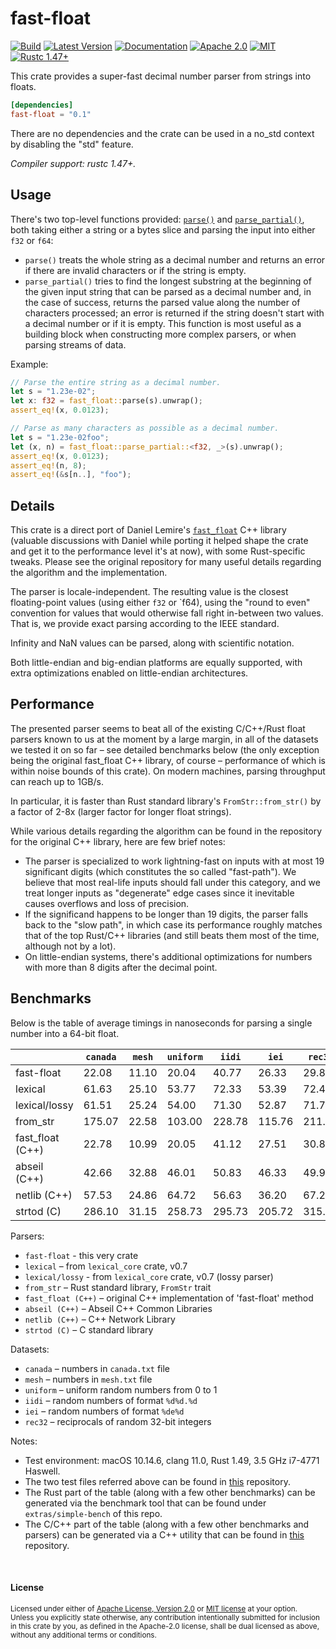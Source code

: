 fast-float
==========

[![Build](https://github.com/aldanor/fast-float-rust/workflows/CI/badge.svg)](https://github.com/aldanor/fast-float-rust/actions?query=branch%3Amaster)
[![Latest Version](https://img.shields.io/crates/v/fast-float.svg)](https://crates.io/crates/fast-float)
[![Documentation](https://docs.rs/fast-float/badge.svg)](https://docs.rs/fast-float)
[![Apache 2.0](https://img.shields.io/badge/License-Apache%202.0-blue.svg)](https://opensource.org/licenses/Apache-2.0)
[![MIT](https://img.shields.io/badge/License-MIT-blue.svg)](https://opensource.org/licenses/MIT)
[![Rustc 1.47+](https://img.shields.io/badge/rustc-1.47+-lightgray.svg)](https://blog.rust-lang.org/2020/10/08/Rust-1.47.html)

This crate provides a super-fast decimal number parser from strings into floats.

```toml
[dependencies]
fast-float = "0.1"
```

There are no dependencies and the crate can be used in a no_std context by disabling the "std" feature.

*Compiler support: rustc 1.47+.*

## Usage

There's two top-level functions provided: 
[`parse()`](https://docs.rs/fast-float/latest/fast_float/fn.parse.html) and 
[`parse_partial()`](https://docs.rs/fast-float/latest/fast_float/fn.parse_partial.html), both taking
either a string or a bytes slice and parsing the input into either `f32` or `f64`: 

- `parse()` treats the whole string as a decimal number and returns an error if there are
  invalid characters or if the string is empty.
- `parse_partial()` tries to find the longest substring at the beginning of the given input
  string that can be parsed as a decimal number and, in the case of success, returns the parsed
  value along the number of characters processed; an error is returned if the string doesn't
  start with a decimal number or if it is empty. This function is most useful as a building
  block when constructing more complex parsers, or when parsing streams of data.

Example:

```rust
// Parse the entire string as a decimal number.
let s = "1.23e-02";
let x: f32 = fast_float::parse(s).unwrap();
assert_eq!(x, 0.0123);

// Parse as many characters as possible as a decimal number.
let s = "1.23e-02foo";
let (x, n) = fast_float::parse_partial::<f32, _>(s).unwrap();
assert_eq!(x, 0.0123);
assert_eq!(n, 8);
assert_eq!(&s[n..], "foo");
```

## Details

This crate is a direct port of Daniel Lemire's [`fast_float`](https://github.com/fastfloat/fast_float)
C++ library (valuable discussions with Daniel while porting it helped shape the crate and get it to 
the performance level it's at now), with some Rust-specific tweaks. Please see the original
repository for many useful details regarding the algorithm and the implementation.

The parser is locale-independent. The resulting value is the closest floating-point values (using either 
`f32` or `f64), using the "round to even" convention for values that would otherwise fall right in-between 
two values. That is, we provide exact parsing according to the IEEE standard. 

Infinity and NaN values can be parsed, along with scientific notation.

Both little-endian and big-endian platforms are equally supported, with extra optimizations enabled
on little-endian architectures.

## Performance

The presented parser seems to beat all of the existing C/C++/Rust float parsers known to us at the
moment by a large margin, in all of the datasets we tested it on so far – see detailed benchmarks 
below (the only exception being the original fast_float C++ library, of course – performance of
which is within noise bounds of this crate). On modern machines, parsing throughput can reach
up to 1GB/s.

In particular, it is faster than Rust standard library's `FromStr::from_str()` by a factor of 2-8x
(larger factor for longer float strings).

While various details regarding the algorithm can be found in the repository for the original
C++ library, here are few brief notes:

- The parser is specialized to work lightning-fast on inputs with at most 19 significant digits
  (which constitutes the so called "fast-path"). We believe that most real-life inputs should
  fall under this category, and we treat longer inputs as "degenerate" edge cases since it
  inevitable causes overflows and loss of precision.
- If the significand happens to be longer than 19 digits, the parser falls back to the "slow path",
  in which case its performance roughly matches that of the top Rust/C++ libraries (and still
  beats them most of the time, although not by a lot).
- On little-endian systems, there's additional optimizations for numbers with more than 8 digits
  after the decimal point.

## Benchmarks

Below is the table of average timings in nanoseconds for parsing a single number 
into a 64-bit float.

|                  | `canada` | `mesh`   | `uniform` | `iidi` | `iei`  | `rec32` |
| ---------------- | -------- | -------- | --------- | ------ | ------ | ------- |
| fast-float       | 22.08    | 11.10    | 20.04     | 40.77  | 26.33  | 29.84   |
| lexical          | 61.63    | 25.10    | 53.77     | 72.33  | 53.39  | 72.40   |
| lexical/lossy    | 61.51    | 25.24    | 54.00     | 71.30  | 52.87  | 71.71   |
| from_str         | 175.07   | 22.58    | 103.00    | 228.78 | 115.76 | 211.13  |
| fast_float (C++) | 22.78    | 10.99    | 20.05     | 41.12  | 27.51  | 30.85   |
| abseil (C++)     | 42.66    | 32.88    | 46.01     | 50.83  | 46.33  | 49.95   |
| netlib (C++)     | 57.53    | 24.86    | 64.72     | 56.63  | 36.20  | 67.29   |
| strtod (C)       | 286.10   | 31.15    | 258.73    | 295.73 | 205.72 | 315.95  |

Parsers:

- `fast-float` - this very crate
- `lexical` – from `lexical_core` crate, v0.7
- `lexical/lossy` - from `lexical_core` crate, v0.7 (lossy parser)
- `from_str` – Rust standard library, `FromStr` trait
- `fast_float (C++)` – original C++ implementation of 'fast-float' method
- `abseil (C++)` – Abseil C++ Common Libraries
- `netlib (C++)` – C++ Network Library
- `strtod (C)` – C standard library

Datasets:

- `canada` – numbers in `canada.txt` file
- `mesh` – numbers in `mesh.txt` file
- `uniform` – uniform random numbers from 0 to 1
- `iidi` – random numbers of format `%d%d.%d`
- `iei` – random numbers of format `%de%d`
- `rec32` – reciprocals of random 32-bit integers

Notes:

- Test environment: macOS 10.14.6, clang 11.0, Rust 1.49, 3.5 GHz i7-4771 Haswell.
- The two test files referred above can be found in 
[this](https://github.com/lemire/simple_fastfloat_benchmark) repository.
- The Rust part of the table (along with a few other benchmarks) can be generated via
  the benchmark tool that can be found under `extras/simple-bench` of this repo.
- The C/C++ part of the table (along with a few other benchmarks and parsers) can be
  generated via a C++ utility that can be found in [this](https://github.com/lemire/simple_fastfloat_benchmark)
  repository.

<br>

#### License

<sup>
Licensed under either of <a href="LICENSE-APACHE">Apache License, Version
2.0</a> or <a href="LICENSE-MIT">MIT license</a> at your option.
</sup>

<br>

<sub>
Unless you explicitly state otherwise, any contribution intentionally submitted
for inclusion in this crate by you, as defined in the Apache-2.0 license, shall
be dual licensed as above, without any additional terms or conditions.
</sub>
